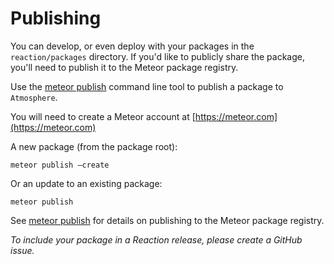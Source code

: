 # Publishing
You can develop, or even deploy with your packages in the `reaction/packages` directory. If you'd like to publicly share the package, you'll need to publish it to the Meteor package registry.

Use the [meteor publish](http://docs.meteor.com/#/full/meteorpublish) command line tool to publish a package to `Atmosphere`.

You will need to create a Meteor account at [https://meteor.com](https://meteor.com)

A new package (from the package root):

```
meteor publish —create
```

Or an update to an existing package:

```
meteor publish
```

See [meteor publish](https://docs.meteor.com/#/full/meteorpublish) for details on publishing to the Meteor package registry.

_To include your package in a Reaction release, please create a GitHub issue._

